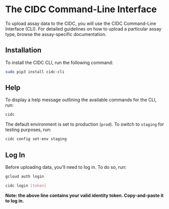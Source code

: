 # The CIDC Command-Line Interface

To upload assay data to the CIDC, you will use the CIDC Command-Line Interface (CLI). For detailed guidelines on how to upload a particular assay type, browse the assay-specific documentation.

## Installation
To install the CIDC CLI, run the following command:
```bash
sudo pip3 install cidc-cli
```
## Help
To display a help message outlining the available commands for the CLI, run:
```bash
cidc
```

The default environment is set to production (`prod`). To switch to `staging` for testing purposes, run:
```bash
cidc config set-env staging
```

## Log In
Before uploading data, you'll need to log in. To do so, run:
```bash
gcloud auth login
```
```bash
cidc login [token]
```
**Note: the above line contains your valid identity token. Copy-and-paste it to log in.**

